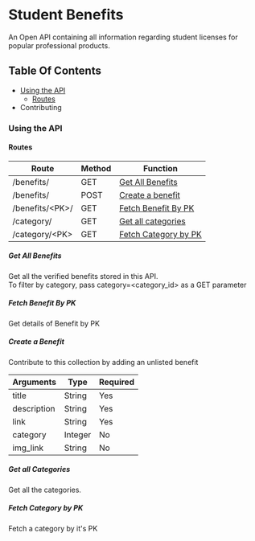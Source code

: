 # Student Benefits

An Open API containing all information regarding student licenses for popular professional products.

## Table Of Contents
- [Using the API](#using-the-api)
  - [Routes](#routes)
- Contributing

### Using the API

#### Routes

| Route | Method | Function |
| ----- | ----- | ----- |
| /benefits/ | GET |  [Get All Benefits](#get-all-benefits) |
| /benefits/ | POST | [Create a benefit](#fetch-benefit-by-pk) |
| /benefits/&lt;PK&gt;/ | GET | [Fetch Benefit By PK](#create-a-benefit) |
| /category/ | GET | [Get all categories](#get-all-categories) |
| /category/&lt;PK&gt; | GET | [Fetch Category by PK](#fetch-category-by-pk) |

##### Get All Benefits

Get all the verified benefits stored in this API.<br/>
To filter by category, pass category=&lt;category_id&gt; as a GET parameter

##### Fetch Benefit By PK

Get details of Benefit by PK

##### Create a Benefit

Contribute to this collection by adding an unlisted benefit

| Arguments | Type | Required |
| ----- | ----- | ----- | 
| title | String | Yes | 
| description | String | Yes |
| link | String | Yes |
| category | Integer | No |
| img_link | String | No |

##### Get all Categories

Get all the categories.

##### Fetch Category by PK

Fetch a category by it's PK

